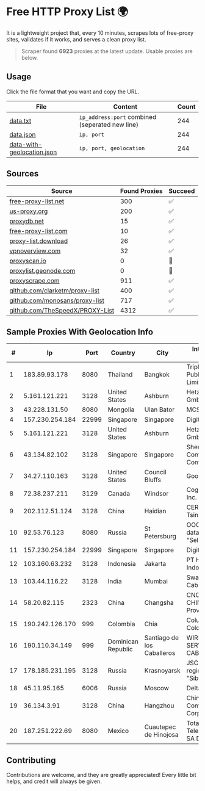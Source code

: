 
# Free HTTP Proxy List 🌍

It is a lightweight project that, every 10 minutes, scrapes lots of free-proxy sites, validates if it works, and serves a clean proxy list.


> Scraper found **6923** proxies at the latest update. Usable proxies are below.

## Usage

Click the file format that you want and copy the URL.


|File|Content|Count|
|----|-------|-----|
|[data.txt](https://raw.githubusercontent.com/themiralay/Proxy-List-World/master/data.txt)|`ip_address:port` combined (seperated new line)|244|
|[data.json](https://raw.githubusercontent.com/themiralay/Proxy-List-World/master/data.json)|`ip, port`|244|
|[data-with-geolocation.json](https://raw.githubusercontent.com/themiralay/Proxy-List-World/master/data-with-geolocation.json)|`ip, port, geolocation`|244|

## Sources

|Source|Found Proxies|Succeed|
|------|-------------|-------|
|[free-proxy-list.net](https://free-proxy-list.net)|300|✅|
|[us-proxy.org](https://www.us-proxy.org)|200|✅|
|[proxydb.net](http://proxydb.net)|15|✅|
|[free-proxy-list.com](https://free-proxy-list.com/?page=&port=&type%5B%5D=http&type%5B%5D=https&up_time=0&search=Search)|10|✅|
|[proxy-list.download](https://www.proxy-list.download/HTTP)|26|✅|
|[vpnoverview.com](https://vpnoverview.com/privacy/anonymous-browsing/free-proxy-servers)|32|✅|
|[proxyscan.io](https://www.proxyscan.io)|0|🚫|
|[proxylist.geonode.com](https://proxylist.geonode.com/api/proxy-list?limit=300&page=1&sort_by=lastChecked&sort_type=desc&protocols=http,https)|0|🚫|
|[proxyscrape.com](https://api.proxyscrape.com/v2/?request=displayproxies&protocol=http&timeout=10000&country=all&ssl=all&anonymity=all)|911|✅|
|[github.com/clarketm/proxy-list](https://raw.githubusercontent.com/clarketm/proxy-list/master/proxy-list-raw.txt)|400|✅|
|[github.com/monosans/proxy-list](https://raw.githubusercontent.com/monosans/proxy-list/main/proxies/http.txt)|717|✅|
|[github.com/TheSpeedX/PROXY-List](https://raw.githubusercontent.com/TheSpeedX/PROXY-List/master/http.txt)|4312|✅|


## Sample Proxies With Geolocation Info

|#|Ip|Port|Country|City|Internet Service Provider|
|-|--|----|-------|----|-------------------------|
|1|183.89.93.178|8080|Thailand|Bangkok|Triple T Broadband Public Company Limited|
|2|5.161.121.221|3128|United States|Ashburn|Hetzner Online GmbH|
|3|43.228.131.50|8080|Mongolia|Ulan Bator|MCS Com Co Ltd|
|4|157.230.254.184|22999|Singapore|Singapore|DigitalOcean, LLC|
|5|5.161.121.221|3128|United States|Ashburn|Hetzner Online GmbH|
|6|43.134.82.102|3128|Singapore|Singapore|Shenzhen Tencent Computer Systems Company Limited|
|7|34.27.110.163|3128|United States|Council Bluffs|Google LLC|
|8|72.38.237.211|3129|Canada|Windsor|Cogeco Connexion Inc.|
|9|202.112.51.124|3128|China|Haidian|CERNET2 IX at Tsinghua University|
|10|92.53.76.123|8080|Russia|St Petersburg|OOO "Network of data-centers "Selectel"|
|11|157.230.254.184|22999|Singapore|Singapore|DigitalOcean, LLC|
|12|103.160.63.232|3128|Indonesia|Jakarta|PT Herza Digital Indonesia|
|13|103.44.116.22|3128|India|Mumbai|Swastik Internet and Cables pvt. ltd|
|14|58.20.82.115|2323|China|Changsha|CNC Group CHINA169 Hunan Province Network|
|15|190.242.126.170|999|Colombia|Chia|Columbus Networks Colombia|
|16|190.110.34.149|999|Dominican Republic|Santiago de los Caballeros|WIRELESS MULTI SERVICE VARGAS CABRERA, S. R. L|
|17|178.185.231.195|3128|Russia|Krasnoyarsk|JSC Rostelecom regional branch "Siberia"|
|18|45.11.95.165|6006|Russia|Moscow|Delta Ltd|
|19|36.134.3.91|3128|China|Hangzhou|China Mobile Communications Corporation|
|20|187.251.222.69|8080|Mexico|Cuautepec de Hinojosa|Total Play Telecomunicaciones SA De CV|



## Contributing

Contributions are welcome, and they are greatly appreciated! Every
little bit helps, and credit will always be given.

